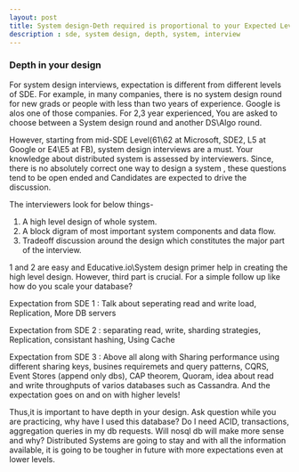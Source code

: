 ```yaml
---
layout: post
title: System design-Deth required is proportional to your Expected Level
description : sde, system design, depth, system, interview
---
```



### Depth in your design

For system design interviews, expectation is different from different levels of SDE. For example, in many companies, there is no system design round for new grads
or people with less than two years of experience. Google is alos one of those companies. For 2,3 year experienced, You are asked to 
choose between a System design round and another DS\Algo round.

However, starting from mid-SDE Level(61\62 at Microsoft, SDE2, L5 at Google or E4\E5 at FB), system design interviews are a must.
Your knowledge about distributed system is assessed by interviewers. Since, there is no absolutely correct one way to design a system
, these questions tend to be open ended and Candidates are expected to drive the discussion.

The interviewers look for below things-
1. A high level design of whole system. 
2. A block digram of most important system components and data flow.
3. Tradeoff discussion around the design which constitutes the major part of the interview.

1 and 2 are easy and Educative.io\System design primer help in creating the high level design. However, third part is crucial.
For a simple follow up like how do you scale your database?

Expectation from SDE 1 : Talk about seperating read and write load, Replication, More DB servers

Expectation from SDE 2 : separating read, write, sharding strategies, Replication, consistant hashing, Using Cache

Expectation from SDE 3 : Above all along with Sharing performance using different sharing keys, busines requiremets and query patterns,
                        CQRS, Event Stores (append only dbs), CAP theorem, Quoram, idea about read and write throughputs of varios
                        databases such as Cassandra. 
And the expectation goes on and on with higher levels!

Thus,it is important to have depth in your design. Ask question while you are practicing, why have I used this database?
Do I need ACID, transactions, aggregation queries in my db requests. Will nosql db will make more sense and why? 
Distributed Systems are going to stay and with all the information available, it is going to be tougher in future with more expectations
even at lower levels.


